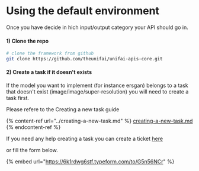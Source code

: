 # Using the default environment

Once you have decide in hich input/output category your API should go in.

#### 1) Clone the repo

```bash
# clone the framework from github
git clone https://github.com/theunifai/unifai-apis-core.git
```

#### 2) Create a task if it doesn't exists

If the model you want to implement (for instance ersgan) belongs to a task that doesn't exist (image/image/super-resolution) you will need to create a task first.

Please refere to the Creating a new task guide

{% content-ref url="../creating-a-new-task.md" %}
[creating-a-new-task.md](../creating-a-new-task.md)
{% endcontent-ref %}

If you need any help creating a task you can create a ticket [here](https://github.com/theunifai/unifai-apis-core/issues/new)

or fill the form  below.

{% embed url="https://6k1rdwg6stf.typeform.com/to/G5n56NCr" %}

